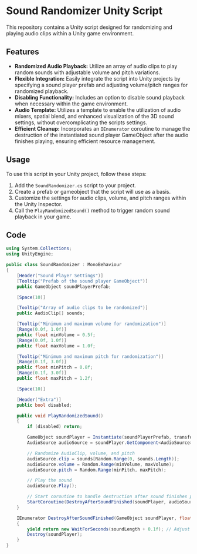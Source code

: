 # Sound Randomizer Unity Script

This repository contains a Unity script designed for randomizing and playing audio clips within a Unity game environment.

## Features

- **Randomized Audio Playback:** Utilize an array of audio clips to play random sounds with adjustable volume and pitch variations.
- **Flexible Integration:** Easily integrate the script into Unity projects by specifying a sound player prefab and adjusting volume/pitch ranges for randomized playback.
- **Disabling Functionality:** Includes an option to disable sound playback when necessary within the game environment.
- **Audio Template:** Utilizes a template to enable the utilization of audio mixers, spatial blend, and enhanced visualization of the 3D sound settings, without overcomplicating the scripts settings.
- **Efficient Cleanup:** Incorporates an `IEnumerator` coroutine to manage the destruction of the instantiated sound player GameObject after the audio finishes playing, ensuring efficient resource management.

## Usage

To use this script in your Unity project, follow these steps:
1. Add the `SoundRandomizer.cs` script to your project.
2. Create a prefab or gameobject that the script will use as a basis.
3. Customize the settings for audio clips, volume, and pitch ranges within the Unity Inspector.
4. Call the `PlayRandomizedSound()` method to trigger random sound playback in your game.

## Code

```csharp
using System.Collections;
using UnityEngine;

public class SoundRandomizer : MonoBehaviour
{
    [Header("Sound Player Settings")]
    [Tooltip("Prefab of the sound player GameObject")]
    public GameObject soundPlayerPrefab;

    [Space(10)]

    [Tooltip("Array of audio clips to be randomized")]
    public AudioClip[] sounds;

    [Tooltip("Minimum and maximum volume for randomization")]
    [Range(0.0f, 1.0f)]
    public float minVolume = 0.5f;
    [Range(0.0f, 1.0f)]
    public float maxVolume = 1.0f;

    [Tooltip("Minimum and maximum pitch for randomization")]
    [Range(0.1f, 3.0f)]
    public float minPitch = 0.8f;
    [Range(0.1f, 3.0f)]
    public float maxPitch = 1.2f;

    [Space(10)]

    [Header("Extra")]
    public bool disabled;

    public void PlayRandomizedSound()
    {
        if (disabled) return;

        GameObject soundPlayer = Instantiate(soundPlayerPrefab, transform.position, Quaternion.identity);
        AudioSource audioSource = soundPlayer.GetComponent<AudioSource>();

        // Randomize AudioClip, volume, and pitch
        audioSource.clip = sounds[Random.Range(0, sounds.Length)];
        audioSource.volume = Random.Range(minVolume, maxVolume);
        audioSource.pitch = Random.Range(minPitch, maxPitch);

        // Play the sound
        audioSource.Play();

        // Start coroutine to handle destruction after sound finishes playing
        StartCoroutine(DestroyAfterSoundFinished(soundPlayer, audioSource.clip.length));
    }

    IEnumerator DestroyAfterSoundFinished(GameObject soundPlayer, float soundLength)
    {
        yield return new WaitForSeconds(soundLength + 0.1f); // Adjust delay if needed
        Destroy(soundPlayer);
    }
}
